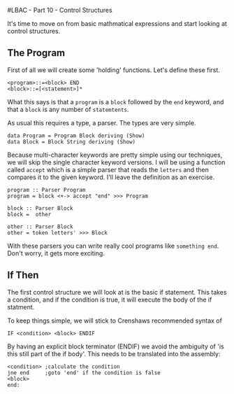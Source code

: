 #LBAC - Part 10 - Control Structures

It's time to move on from basic mathmatical expressions and start looking at control structures.  

## The Program

First of all we will create some 'holding' functions. Let's define these first.

    <program>::=<block> END
    <block>::=[<statement>]*
    
What this says is that a `program` is a `block` followed by the `end` keyword, and that a `block` is any number of `statemtents`.

As usual this requires a type, a parser.  The types are very simple.

    data Program = Program Block deriving (Show)
    data Block = Block String deriving (Show)

Because multi-character keywords are pretty simple using our techniques, we will skip the single character keyword versions. I will be using a function called `accept` which is a simple parser that reads the `letters` and then compares it to the given keyword.  I'll leave the definition as an exercise.

    program :: Parser Program
    program = block <+-> accept "end" >>> Program 
    
    block :: Parser Block
    block =  other
    
    other :: Parser Block
    other = token letters' >>> Block

With these parsers you can write really cool programs like `something end`.  Don't worry, it gets more exciting.

## If Then

The first control structure we will look at is the basic if statement.  This takes a condition, and if the condition is true, it will execute the body of the if statment.

To keep things simple, we will stick to Crenshaws recommended syntax of 

    IF <condition> <block> ENDIF
    
By having an explicit block terminator (ENDIF) we avoid the ambiguity of 'is this still part of the if body'.  This needs to be translated into the assembly:

    <condition> ;calculate the condition
    jne end     ;goto 'end' if the condition is false
    <block>     
    end: 
    
       